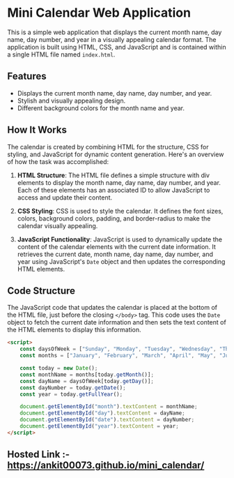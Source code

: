 # Mini Calendar Web Application

This is a simple web application that displays the current month name, day name, day number, and year in a visually appealing calendar format. The application is built using HTML, CSS, and JavaScript and is contained within a single HTML file named `index.html`.

## Features

- Displays the current month name, day name, day number, and year.
- Stylish and visually appealing design.
- Different background colors for the month name and year.

## How It Works

The calendar is created by combining HTML for the structure, CSS for styling, and JavaScript for dynamic content generation. Here's an overview of how the task was accomplished:

1. **HTML Structure**: The HTML file defines a simple structure with div elements to display the month name, day name, day number, and year. Each of these elements has an associated ID to allow JavaScript to access and update their content.

2. **CSS Styling**: CSS is used to style the calendar. It defines the font sizes, colors, background colors, padding, and border-radius to make the calendar visually appealing.

3. **JavaScript Functionality**: JavaScript is used to dynamically update the content of the calendar elements with the current date information. It retrieves the current date, month name, day name, day number, and year using JavaScript's `Date` object and then updates the corresponding HTML elements.

## Code Structure

The JavaScript code that updates the calendar is placed at the bottom of the HTML file, just before the closing `</body>` tag. This code uses the `Date` object to fetch the current date information and then sets the text content of the HTML elements to display this information.

```html
<script>
    const daysOfWeek = ["Sunday", "Monday", "Tuesday", "Wednesday", "Thursday", "Friday", "Saturday"];
    const months = ["January", "February", "March", "April", "May", "June", "July", "August", "September", "October", "November", "December"];

    const today = new Date();
    const monthName = months[today.getMonth()];
    const dayName = daysOfWeek[today.getDay()];
    const dayNumber = today.getDate();
    const year = today.getFullYear();

    document.getElementById("month").textContent = monthName;
    document.getElementById("day").textContent = dayName;
    document.getElementById("date").textContent = dayNumber;
    document.getElementById("year").textContent = year;
</script>

```

## Hosted Link :- https://ankit00073.github.io/mini_calendar/
